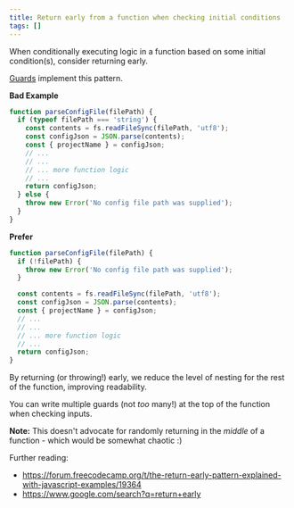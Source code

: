 ```yaml
---
title: Return early from a function when checking initial conditions
tags: []
---
```


When conditionally executing logic in a function based on some initial
condition(s), consider returning early.

[Guards][guard] implement this pattern.

[guard]: https://en.wikipedia.org/wiki/Guard_(computer_science)

**Bad Example**

```js
function parseConfigFile(filePath) {
  if (typeof filePath === 'string') {
    const contents = fs.readFileSync(filePath, 'utf8');
    const configJson = JSON.parse(contents);
    const { projectName } = configJson;
    // ...
    // ...
    // ... more function logic
    // ...
    return configJson;
  } else {
    throw new Error('No config file path was supplied');
  }
}
```

**Prefer**

```js
function parseConfigFile(filePath) {
  if (!filePath) {
    throw new Error('No config file path was supplied');
  }

  const contents = fs.readFileSync(filePath, 'utf8');
  const configJson = JSON.parse(contents);
  const { projectName } = configJson;
  // ...
  // ...
  // ... more function logic
  // ...
  return configJson;
}
```

By returning (or throwing!) early, we reduce the level of nesting for the rest of
the function, improving readability.

You can write multiple guards (not _too_ many!) at the top of the function when
checking inputs.

**Note:** This doesn't advocate for randomly returning in the _middle_ of a
function - which would be somewhat chaotic :)

Further reading:

- <https://forum.freecodecamp.org/t/the-return-early-pattern-explained-with-javascript-examples/19364>
- <https://www.google.com/search?q=return+early>
